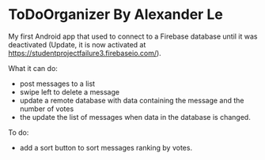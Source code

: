 # ToDoOrganizer By Alexander Le
 My first Android app that used to connect to a Firebase database until it was deactivated (Update, it is now activated at https://studentprojectfailure3.firebaseio.com/).  
 
 What it can do: 
 - post messages to a list
 - swipe left to delete a message
 - update a remote database with data containing the message and the number of votes
 - the update the list of messages when data in the database is changed. 
 
 
 To do:
 - add a sort button to sort messages ranking by votes. 
